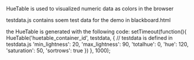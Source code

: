 HueTable is used to visualized numeric data as colors in the browser

testdata.js contains soem test data for the demo in
blackboard.html

the HueTable is generated with the following code:
		setTimeout(function(){
			HueTable('huetable_container_id', testdata, {  // testdata is defined in testdata.js
				'min_lightness': 20,
				'max_lightness': 90,
				'totalhue': 0,
				'hue': 120,
				'saturation': 50,
				'sortrows': true
			})
		}, 1000);